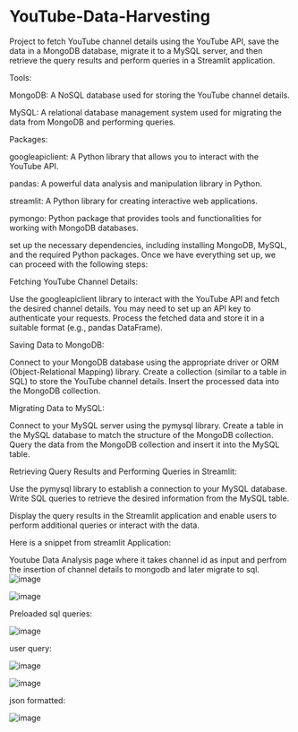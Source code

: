 # YouTube-Data-Harvesting
Project to fetch YouTube channel details using the YouTube API, save the data in a MongoDB database, migrate it to a MySQL server, and then retrieve the query results and perform queries in a Streamlit application.

Tools:

MongoDB: A NoSQL database used for storing the YouTube channel details.

MySQL: A relational database management system used for migrating the data from MongoDB and performing queries.


Packages:

googleapiclient: A Python library that allows you to interact with the YouTube API.

pandas: A powerful data analysis and manipulation library in Python.

streamlit: A Python library for creating interactive web applications.

pymongo: Python package that provides tools and functionalities for working with MongoDB databases.


set up the necessary dependencies, including installing MongoDB, MySQL, and the required Python packages. Once we have everything set up, we can proceed with the following steps:

Fetching YouTube Channel Details:

Use the googleapiclient library to interact with the YouTube API and fetch the desired channel details. You may need to set up an API key to authenticate your requests.
Process the fetched data and store it in a suitable format (e.g., pandas DataFrame).

Saving Data to MongoDB:

Connect to your MongoDB database using the appropriate driver or ORM (Object-Relational Mapping) library.
Create a collection (similar to a table in SQL) to store the YouTube channel details.
Insert the processed data into the MongoDB collection.

Migrating Data to MySQL:

Connect to your MySQL server using the pymysql library.
Create a table in the MySQL database to match the structure of the MongoDB collection.
Query the data from the MongoDB collection and insert it into the MySQL table.

Retrieving Query Results and Performing Queries in Streamlit:

Use the pymysql library to establish a connection to your MySQL database.
Write SQL queries to retrieve the desired information from the MySQL table.

Display the query results in the Streamlit application and enable users to perform additional queries or interact with the data.

Here is a snippet from streamlit Application:

Youtube Data Analysis page where it takes channel id as input and perfrom the insertion of channel details to mongodb and later migrate to sql.
![image](https://github.com/Soujanya-CS/YouTube-Data-Harvesting/assets/136436804/04e15c42-2d67-42bd-8b99-e790e925161d)

![image](https://github.com/Soujanya-CS/YouTube-Data-Harvesting/assets/136436804/5d5362ce-288c-4590-b64f-2280a3ca4985)

Preloaded sql queries:

![image](https://github.com/Soujanya-CS/YouTube-Data-Harvesting/assets/136436804/ca2ab4b8-b8c6-4e47-a66a-2d9d8d959b9c)

user query:

![image](https://github.com/Soujanya-CS/YouTube-Data-Harvesting/assets/136436804/62a01802-436a-41bc-98af-78b3a84ec31e)

![image](https://github.com/Soujanya-CS/YouTube-Data-Harvesting/assets/136436804/925e62e6-eb25-4231-a242-00f1aa2b5349)


json formatted:

![image](https://github.com/Soujanya-CS/YouTube-Data-Harvesting/assets/136436804/75eeac38-1c62-41fd-b523-a754824d6099)

